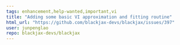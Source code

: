 ```yaml
---
tags: enhancement,help-wanted,important,vi
title: "Adding some basic VI approximation and fitting routine"
html_url: "https://github.com/blackjax-devs/blackjax/issues/397"
user: junpenglao
repo: blackjax-devs/blackjax
---
```


